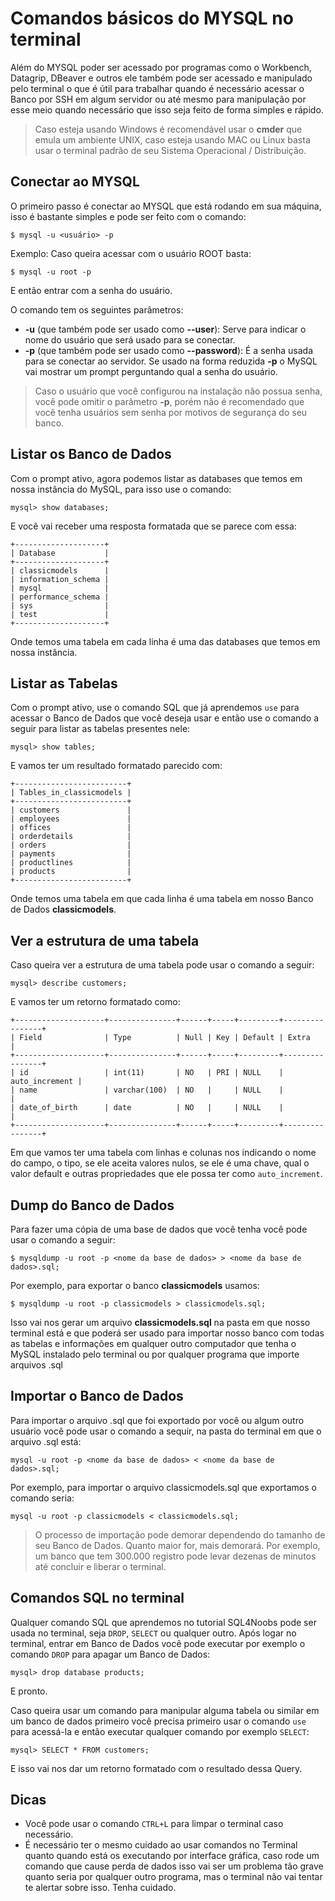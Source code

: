 # Comandos básicos do MYSQL no terminal

Além do MYSQL poder ser acessado por programas como o Workbench, Datagrip, DBeaver e outros ele também pode ser acessado e manipulado pelo terminal o que é útil para trabalhar quando é necessário acessar o Banco por SSH em algum servidor ou até mesmo para manipulação por esse meio quando necessário que isso seja feito de forma simples e rápido.

> Caso esteja usando Windows é recomendável usar o **cmder** que emula um ambiente UNIX, caso esteja usando MAC ou Linux basta usar o terminal padrão de seu Sistema Operacional / Distribuição.

## Conectar ao MYSQL

O primeiro passo é conectar ao MYSQL que está rodando em sua máquina, isso é bastante simples e pode ser feito com o comando:
```
$ mysql -u <usuário> -p
```
Exemplo: Caso queira acessar com o usuário ROOT basta:
```
$ mysql -u root -p
```
E então entrar com a senha do usuário.

O comando tem os seguintes parâmetros:
- **-u** (que também pode ser usado como **--user**): Serve para indicar o nome do usuário que será usado para se conectar.
- **-p** (que também pode ser usado como **--password**): É a senha usada para se conectar ao servidor. Se usado na forma reduzida **-p** o MySQL vai mostrar um prompt perguntando qual a senha do usuário.

> Caso o usuário que você configurou na instalação não possua senha, você pode omitir o parâmetro **-p**, porém não é recomendado que você tenha usuários sem senha por motivos de segurança do seu banco.

## Listar os Banco de Dados

Com o prompt ativo, agora podemos listar as databases que temos em nossa instância do MySQL, para isso use o comando:
```
mysql> show databases;
``` 

E você vai receber uma resposta formatada que se parece com essa:
```
+--------------------+
| Database           |
+--------------------+
| classicmodels      |
| information_schema |
| mysql              |
| performance_schema |
| sys                |
| test               |
+--------------------+
```
Onde temos uma tabela em cada linha é uma das databases que temos em nossa instância.

## Listar as Tabelas

Com o prompt ativo, use o comando SQL que já aprendemos `use` para acessar o Banco de Dados que você deseja usar e então use o comando a seguir para listar as tabelas presentes nele:
```
mysql> show tables;
```
E vamos ter um resultado formatado parecido com:
```
+-------------------------+
| Tables_in_classicmodels |
+-------------------------+
| customers               |
| employees               |
| offices                 |
| orderdetails            |
| orders                  |
| payments                |
| productlines            |
| products                |
+-------------------------+
```
Onde temos uma tabela em que cada linha é uma tabela em nosso Banco de Dados **classicmodels**.

## Ver a estrutura de uma tabela

Caso queira ver a estrutura de uma tabela pode usar o comando a seguir:
```
mysql> describe customers;
```
E vamos ter um retorno formatado como:
```
+--------------------+---------------+------+-----+---------+----------------+
| Field              | Type          | Null | Key | Default | Extra          |
+--------------------+---------------+------+-----+---------+----------------+
| id                 | int(11)       | NO   | PRI | NULL    | auto_increment |
| name               | varchar(100)  | NO   |     | NULL    |                |
| date_of_birth      | date          | NO   |     | NULL    |                |
+--------------------+---------------+------+-----+---------+----------------+
```
Em que vamos ter uma tabela com linhas e colunas nos indicando o nome do campo, o tipo, se ele aceita valores nulos, se ele é uma chave, qual o valor default e outras propriedades que ele possa ter como `auto_increment`.

## Dump do Banco de Dados

Para fazer uma cópia de uma base de dados que você tenha você pode usar o comando a seguir:
```
$ mysqldump -u root -p <nome da base de dados> > <nome da base de dados>.sql;
```
Por exemplo, para exportar o banco **classicmodels** usamos:
```
$ mysqldump -u root -p classicmodels > classicmodels.sql;
```

Isso vai nos gerar um arquivo **classicmodels.sql** na pasta em que nosso terminal está e que poderá ser usado para importar nosso banco com todas as tabelas e informações em qualquer outro computador que tenha o MySQL instalado pelo terminal ou por qualquer programa que importe arquivos .sql

## Importar o Banco de Dados

Para importar o arquivo .sql que foi exportado por você ou algum outro usuário você pode usar o comando a sequir, na pasta do terminal em que o arquivo .sql está:
```
mysql -u root -p <nome da base de dados> < <nome da base de dados>.sql;
```
Por exemplo, para importar o arquivo classicmodels.sql que exportamos o comando seria:
```
mysql -u root -p classicmodels < classicmodels.sql;
```

> O processo de importação pode demorar dependendo do tamanho de seu Banco de Dados. Quanto maior for, mais demorará. Por exemplo, um banco que tem 300.000 registro pode levar dezenas de minutos até concluir e liberar o terminal.

## Comandos SQL no terminal

Qualquer comando SQL que aprendemos no tutorial SQL4Noobs pode ser usada no terminal, seja `DROP`, `SELECT` ou qualquer outro. Após logar no terminal, entrar em Banco de Dados você pode executar por exemplo o comando `DROP` para apagar um Banco de Dados:
```
mysql> drop database products;
```
E pronto.

Caso queira usar um comando para manipular alguma tabela ou similar em um banco de dados primeiro você precisa primeiro usar o comando `use` para acessá-la e então executar qualquer comando por exemplo `SELECT`:
```
mysql> SELECT * FROM customers;
```
E isso vai nos dar um retorno formatado com o resultado dessa Query.

## Dicas
- Você pode usar o comando `CTRL+L` para limpar o terminal caso necessário.
- É necessário ter o mesmo cuidado ao usar comandos no Terminal quanto quando está os executando por interface gráfica, caso rode um comando que cause perda de dados isso vai ser um problema tão grave quanto seria por qualquer outro programa, mas o terminal não vai tentar te alertar sobre isso. Tenha cuidado.

